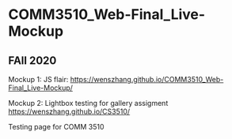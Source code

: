 # COMM3510_Web-Final_Live-Mockup

## FAll 2020

Mockup 1: JS flair:
https://wenszhang.github.io/COMM3510_Web-Final_Live-Mockup/

Mockup 2: Lightbox testing for gallery assigment
https://wenszhang.github.io/CS3510/

Testing page for COMM 3510


